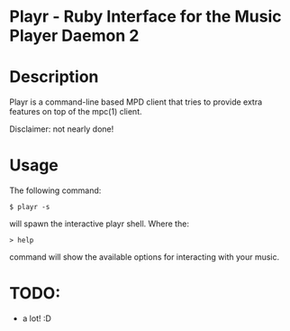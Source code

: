 # Playr - Ruby Interface for the Music Player Daemon 2

# Description

Playr is a command-line based MPD client that tries to provide extra
features on top of the mpc(1) client.

Disclaimer: not nearly done!

# Usage

The following command:

    $ playr -s

will spawn the interactive playr shell. Where the:

    > help

command will show the available options for interacting with your
music.

# TODO:
* a lot! :D

